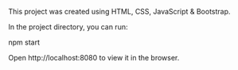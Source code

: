 This project was created using HTML, CSS, JavaScript & Bootstrap.

In the project directory, you can run:

npm start

Open http://localhost:8080 to view it in the browser.
